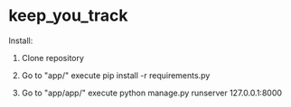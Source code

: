 # keep_you_track
Install:

1) Clone repository
2) Go to "app/"
execute
pip install -r requirements.py

3) Go to "app/app/"
execute
python manage.py runserver 127.0.0.1:8000
